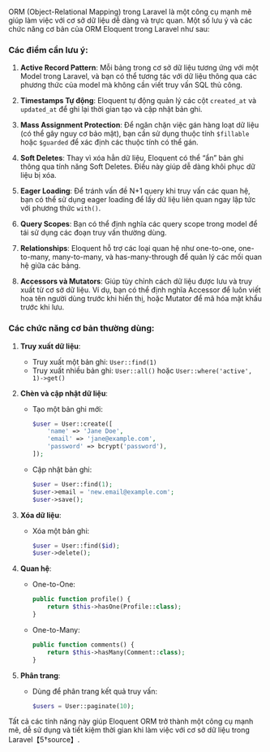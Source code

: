 ORM (Object-Relational Mapping) trong Laravel là một công cụ mạnh mẽ giúp làm việc với cơ sở dữ liệu dễ dàng và trực quan. Một số lưu ý và các chức năng cơ bản của ORM Eloquent trong Laravel như sau:

### Các điểm cần lưu ý:
1. **Active Record Pattern**: Mỗi bảng trong cơ sở dữ liệu tương ứng với một Model trong Laravel, và bạn có thể tương tác với dữ liệu thông qua các phương thức của model mà không cần viết truy vấn SQL thủ công.
   
2. **Timestamps Tự động**: Eloquent tự động quản lý các cột `created_at` và `updated_at` để ghi lại thời gian tạo và cập nhật bản ghi.

3. **Mass Assignment Protection**: Để ngăn chặn việc gán hàng loạt dữ liệu (có thể gây nguy cơ bảo mật), bạn cần sử dụng thuộc tính `$fillable` hoặc `$guarded` để xác định các thuộc tính có thể gán.

4. **Soft Deletes**: Thay vì xóa hẳn dữ liệu, Eloquent có thể “ẩn” bản ghi thông qua tính năng Soft Deletes. Điều này giúp dễ dàng khôi phục dữ liệu bị xóa.

5. **Eager Loading**: Để tránh vấn đề N+1 query khi truy vấn các quan hệ, bạn có thể sử dụng eager loading để lấy dữ liệu liên quan ngay lập tức với phương thức `with()`.

6. **Query Scopes**: Bạn có thể định nghĩa các query scope trong model để tái sử dụng các đoạn truy vấn thường dùng.

7. **Relationships**: Eloquent hỗ trợ các loại quan hệ như one-to-one, one-to-many, many-to-many, và has-many-through để quản lý các mối quan hệ giữa các bảng.

8. **Accessors và Mutators**: Giúp tùy chỉnh cách dữ liệu được lưu và truy xuất từ cơ sở dữ liệu. Ví dụ, bạn có thể định nghĩa Accessor để luôn viết hoa tên người dùng trước khi hiển thị, hoặc Mutator để mã hóa mật khẩu trước khi lưu.

### Các chức năng cơ bản thường dùng:
1. **Truy xuất dữ liệu**:
   - Truy xuất một bản ghi: `User::find(1)`
   - Truy xuất nhiều bản ghi: `User::all()` hoặc `User::where('active', 1)->get()`

2. **Chèn và cập nhật dữ liệu**:
   - Tạo một bản ghi mới: 
     ```php
     $user = User::create([
         'name' => 'Jane Doe',
         'email' => 'jane@example.com',
         'password' => bcrypt('password'),
     ]);
     ```
   - Cập nhật bản ghi:
     ```php
     $user = User::find(1);
     $user->email = 'new.email@example.com';
     $user->save();
     ```

3. **Xóa dữ liệu**:
   - Xóa một bản ghi: 
     ```php
     $user = User::find($id);
     $user->delete();
     ```

4. **Quan hệ**:
   - One-to-One: 
     ```php
     public function profile() {
         return $this->hasOne(Profile::class);
     }
     ```
   - One-to-Many:
     ```php
     public function comments() {
         return $this->hasMany(Comment::class);
     }
     ```

5. **Phân trang**:
   - Dùng để phân trang kết quả truy vấn:
     ```php
     $users = User::paginate(10);
     ```

Tất cả các tính năng này giúp Eloquent ORM trở thành một công cụ mạnh mẽ, dễ sử dụng và tiết kiệm thời gian khi làm việc với cơ sở dữ liệu trong Laravel【5†source】.